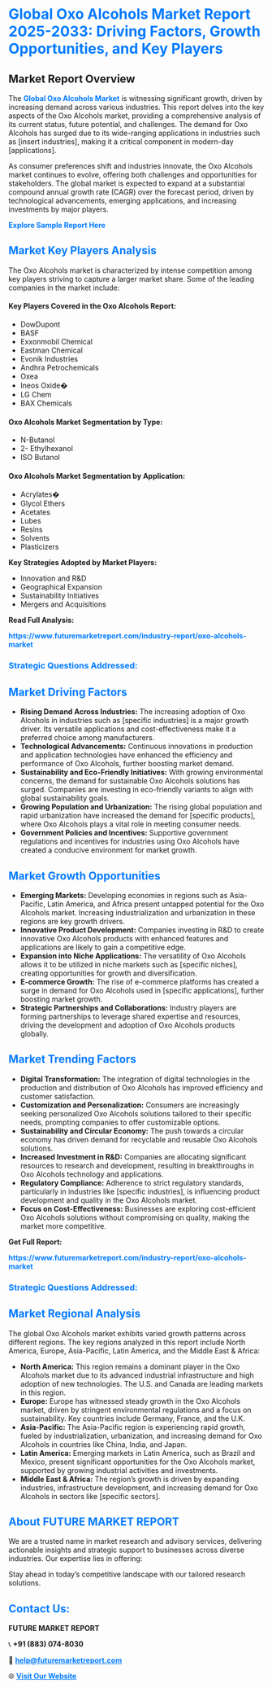 <h1 style="color: #007BFF;">Global Oxo Alcohols Market Report 2025-2033: Driving Factors, Growth Opportunities, and Key Players</h1>

<section id="overview">
<h2>Market Report Overview</h2>
<p>The <a href="https://www.futuremarketreport.com/industry-report/oxo-alcohols-market" style="color: #007BFF; text-decoration: none;"><strong>Global Oxo Alcohols Market</strong></a> is witnessing significant growth, driven by increasing demand across various industries. This report delves into the key aspects of the Oxo Alcohols market, providing a comprehensive analysis of its current status, future potential, and challenges. The demand for Oxo Alcohols has surged due to its wide-ranging applications in industries such as [insert industries], making it a critical component in modern-day [applications].</p>
<p>As consumer preferences shift and industries innovate, the Oxo Alcohols market continues to evolve, offering both challenges and opportunities for stakeholders. The global market is expected to expand at a substantial compound annual growth rate (CAGR) over the forecast period, driven by technological advancements, emerging applications, and increasing investments by major players.</p>
</section>

<section id="overview">
<p><a href="https://www.futuremarketreport.com/request-sample/reportId=108308" style="color: #007BFF; text-decoration: none;"><strong>Explore Sample Report Here</strong></a></p>
</section>

<section id="key-players">
<h2 style="color: #007BFF;">Market Key Players Analysis</h2>
<p>The Oxo Alcohols market is characterized by intense competition among key players striving to capture a larger market share. Some of the leading companies in the market include:</p>
<h4>Key Players Covered in the Oxo Alcohols Report:</h4>
<ul><li>DowDupont</li><li>BASF</li><li>Exxonmobil Chemical</li><li>Eastman Chemical</li><li>Evonik Industries</li><li>Andhra Petrochemicals</li><li>Oxea</li><li>Ineos Oxide�</li><li>LG Chem</li><li>BAX Chemicals</li></ul>
<h4>Oxo Alcohols Market Segmentation by Type:</h4>
<ul><li>N-Butanol</li><li>2- Ethylhexanol</li><li>ISO Butanol</li></ul>

<h4>Oxo Alcohols Market Segmentation by Application:</h4>
<ul><li>Acrylates�</li><li>Glycol Ethers</li><li>Acetates</li><li>Lubes</li><li>Resins</li><li>Solvents</li><li>Plasticizers</li></ul>
<p><strong>Key Strategies Adopted by Market Players:</strong></p>
<ul>
<li>Innovation and R&D</li>
<li>Geographical Expansion</li>
<li>Sustainability Initiatives</li>
<li>Mergers and Acquisitions</li>
</ul>
</section>

<section>
<p><strong>Read Full Analysis: </strong></p><a href="https://www.futuremarketreport.com/industry-report/oxo-alcohols-market" style="color: #007BFF; text-decoration: none;"><strong>https://www.futuremarketreport.com/industry-report/oxo-alcohols-market</strong></a>
<h3 style="color: #007BFF;">Strategic Questions Addressed:</h3>
</section>

<section id="driving-factors">
<h2 style="color: #007BFF;">Market Driving Factors</h2>
<ul>
<li><strong>Rising Demand Across Industries:</strong> The increasing adoption of Oxo Alcohols in industries such as [specific industries] is a major growth driver. Its versatile applications and cost-effectiveness make it a preferred choice among manufacturers.</li>
<li><strong>Technological Advancements:</strong> Continuous innovations in production and application technologies have enhanced the efficiency and performance of Oxo Alcohols, further boosting market demand.</li>
<li><strong>Sustainability and Eco-Friendly Initiatives:</strong> With growing environmental concerns, the demand for sustainable Oxo Alcohols solutions has surged. Companies are investing in eco-friendly variants to align with global sustainability goals.</li>
<li><strong>Growing Population and Urbanization:</strong> The rising global population and rapid urbanization have increased the demand for [specific products], where Oxo Alcohols plays a vital role in meeting consumer needs.</li>
<li><strong>Government Policies and Incentives:</strong> Supportive government regulations and incentives for industries using Oxo Alcohols have created a conducive environment for market growth.</li>
</ul>
</section>

<section id="growth-opportunities">
<h2 style="color: #007BFF;">Market Growth Opportunities</h2>
<ul>
<li><strong>Emerging Markets:</strong> Developing economies in regions such as Asia-Pacific, Latin America, and Africa present untapped potential for the Oxo Alcohols market. Increasing industrialization and urbanization in these regions are key growth drivers.</li>
<li><strong>Innovative Product Development:</strong> Companies investing in R&D to create innovative Oxo Alcohols products with enhanced features and applications are likely to gain a competitive edge.</li>
<li><strong>Expansion into Niche Applications:</strong> The versatility of Oxo Alcohols allows it to be utilized in niche markets such as [specific niches], creating opportunities for growth and diversification.</li>
<li><strong>E-commerce Growth:</strong> The rise of e-commerce platforms has created a surge in demand for Oxo Alcohols used in [specific applications], further boosting market growth.</li>
<li><strong>Strategic Partnerships and Collaborations:</strong> Industry players are forming partnerships to leverage shared expertise and resources, driving the development and adoption of Oxo Alcohols products globally.</li>
</ul>
</section>

<section id="trending-factors">
<h2 style="color: #007BFF;">Market Trending Factors</h2>
<ul>
<li><strong>Digital Transformation:</strong> The integration of digital technologies in the production and distribution of Oxo Alcohols has improved efficiency and customer satisfaction.</li>
<li><strong>Customization and Personalization:</strong> Consumers are increasingly seeking personalized Oxo Alcohols solutions tailored to their specific needs, prompting companies to offer customizable options.</li>
<li><strong>Sustainability and Circular Economy:</strong> The push towards a circular economy has driven demand for recyclable and reusable Oxo Alcohols solutions.</li>
<li><strong>Increased Investment in R&D:</strong> Companies are allocating significant resources to research and development, resulting in breakthroughs in Oxo Alcohols technology and applications.</li>
<li><strong>Regulatory Compliance:</strong> Adherence to strict regulatory standards, particularly in industries like [specific industries], is influencing product development and quality in the Oxo Alcohols market.</li>
<li><strong>Focus on Cost-Effectiveness:</strong> Businesses are exploring cost-efficient Oxo Alcohols solutions without compromising on quality, making the market more competitive.</li>
</ul>
</section>

<section>
<p><strong>Get Full Report: </strong></p><a href="https://www.futuremarketreport.com/industry-report/oxo-alcohols-market" style="color: #007BFF; text-decoration: none;"><strong>https://www.futuremarketreport.com/industry-report/oxo-alcohols-market</strong></a>
<h3 style="color: #007BFF;">Strategic Questions Addressed:</h3>
</section>


<section id="regional-analysis">
<h2 style="color: #007BFF;">Market Regional Analysis</h2>
<p>The global Oxo Alcohols market exhibits varied growth patterns across different regions. The key regions analyzed in this report include North America, Europe, Asia-Pacific, Latin America, and the Middle East & Africa:</p>
<ul>
<li><strong>North America:</strong> This region remains a dominant player in the Oxo Alcohols market due to its advanced industrial infrastructure and high adoption of new technologies. The U.S. and Canada are leading markets in this region.</li>
<li><strong>Europe:</strong> Europe has witnessed steady growth in the Oxo Alcohols market, driven by stringent environmental regulations and a focus on sustainability. Key countries include Germany, France, and the U.K.</li>
<li><strong>Asia-Pacific:</strong> The Asia-Pacific region is experiencing rapid growth, fueled by industrialization, urbanization, and increasing demand for Oxo Alcohols in countries like China, India, and Japan.</li>
<li><strong>Latin America:</strong> Emerging markets in Latin America, such as Brazil and Mexico, present significant opportunities for the Oxo Alcohols market, supported by growing industrial activities and investments.</li>
<li><strong>Middle East & Africa:</strong> The region’s growth is driven by expanding industries, infrastructure development, and increasing demand for Oxo Alcohols in sectors like [specific sectors].</li>
</ul>
</section>

<footer>
<h2 style="color: #007BFF;">About FUTURE MARKET REPORT</h2>
<p>We are a trusted name in market research and advisory services, delivering actionable insights and strategic support to businesses across diverse industries. Our expertise lies in offering:</p>

<p>Stay ahead in today’s competitive landscape with our tailored research solutions.</p>

<h2 style="color: #007BFF;">Contact Us:</h2>
<p><strong>FUTURE MARKET REPORT</strong></p>
<p>📞 <strong>+91 (883) 074-8030</strong></p>
<p>📧 <strong><a href="mailto:help@futuremarketreport.com" style="color: #007BFF;">help@futuremarketreport.com</a></strong></p>
<p>🌐 <strong><a href="https://www.futuremarketreport.com/" style="color: #007BFF;">Visit Our Website</a></strong></p>
</footer>